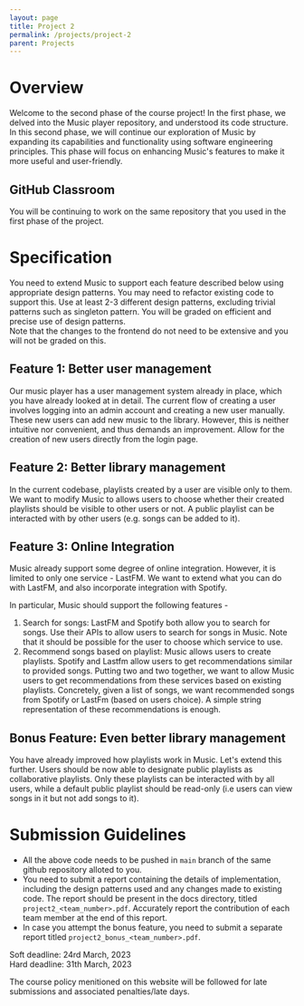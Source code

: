 ```yaml
---
layout: page
title: Project 2
permalink: /projects/project-2
parent: Projects
---
```


# Overview

Welcome to the second phase of the course project! In the first phase, we delved into the Music player repository, and understood its code structure. In this second phase, we will continue our exploration of Music by expanding its capabilities and functionality using software engineering principles. This phase will focus on enhancing Music's features to make it more useful and user-friendly. 

## GitHub Classroom

You will be continuing to work on the same repository that you used in the first phase of the project.

# Specification 

You need to extend Music to support each feature described below using appropriate design patterns. You may need to refactor existing code to support this. Use at least 2-3 different design patterns, excluding trivial patterns such as singleton pattern. You will be graded on efficient and precise use of design patterns.  
Note that the changes to the frontend do not need to be extensive and you will not be graded on this.    

## Feature 1: Better user management

Our music player has a user management system already in place, which you have already looked at in detail. The current flow of creating a user involves logging into an admin account and creating a new user manually. These new users can add new music to the library. However, this is neither intuitive nor convenient, and thus demands an improvement. Allow for the creation of new users directly from the login page.

## Feature 2: Better library management

In the current codebase, playlists created by a user are visible only to them. We want to modify Music to allows users to choose whether their created playlists should be visible to other users or not. A public playlist can be interacted with by other users (e.g. songs can be added to it).

## Feature 3: Online Integration

Music already support some degree of online integration. However, it is limited to only one service - LastFM. We want to extend what you can do with LastFM, and also incorporate integration with Spotify.  

In particular, Music should support the following features -

1. Search for songs: LastFM and Spotify both allow you to search for songs. Use their APIs to allow users to search for songs in Music. Note that it should be possible for the user to choose which service to use.  
2. Recommend songs based on playlist: Music allows users to create playlists. Spotify and Lastfm allow users to get recommendations similar to provided songs. Putting two and two together, we want to allow Music users to get recommendations from these services based on existing playlists. Concretely, given a list of songs, we want recommended songs from Spotify or LastFm (based on users choice). A simple string representation of these recommendations is enough. 

## Bonus Feature: Even better library management 
You have already improved how playlists work in Music. Let's extend this further. Users should be now able to designate public playlists as collaborative playlists. Only these playlists can be interacted with by all users, while a default public playlist should be read-only (i.e users can view songs in it but not add songs to it).   

# Submission Guidelines

- All the above code needs to be pushed in `main` branch of the same github repository alloted to you.
- You need to submit a report containing the details of implementation, including the design patterns used and any changes made to existing code. The report should be present in the docs directory, titled `project2_<team_number>.pdf`. Accurately report the contribution of each team member at the end of this report.  
- In case you attempt the bonus feature, you need to submit a separate report titled `project2_bonus_<team_number>.pdf`.

Soft deadline: 24rd March, 2023  
Hard deadline: 31th March, 2023  

The course policy menitioned on this website will be followed for late submissions and associated penalties/late days.
